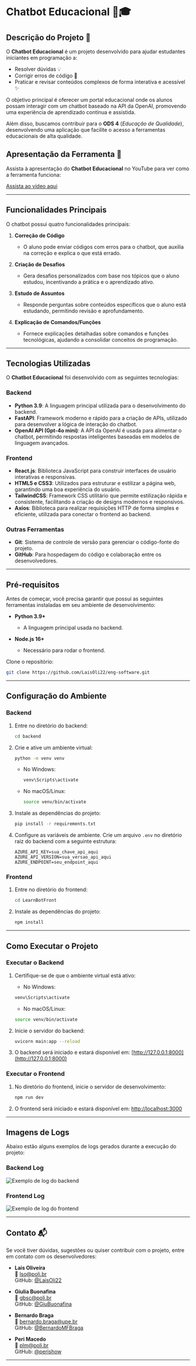 # **Chatbot Educacional 🤖🎓**

## **Descrição do Projeto 🌱**  
O **Chatbot Educacional** é um projeto desenvolvido para ajudar estudantes iniciantes em programação a:  
- Resolver dúvidas 💡
- Corrigir erros de código 🐞  
- Praticar e revisar conteúdos complexos de forma interativa e acessível ✨ 

O objetivo principal é oferecer um portal educacional onde os alunos possam interagir com um chatbot baseado na API da OpenAI, promovendo uma experiência de aprendizado contínua e assistida.  

Além disso, buscamos contribuir para o **ODS 4** (*Educação de Qualidade*), desenvolvendo uma aplicação que facilite o acesso a ferramentas educacionais de alta qualidade.



## **Apresentação da Ferramenta 🎥**

Assista à apresentação do **Chatbot Educacional** no YouTube para ver como a ferramenta funciona:

[Assista ao vídeo aqui](https://www.youtube.com/watch?v=MxHkD-5XW3E)

---

## **Funcionalidades Principais**  
O chatbot possui quatro funcionalidades principais: 

1. **Correção de Código**  
   - O aluno pode enviar códigos com erros para o chatbot, que auxilia na correção e explica o que está errado.  

2. **Criação de Desafios**  
   - Gera desafios personalizados com base nos tópicos que o aluno estudou, incentivando a prática e o aprendizado ativo.  

3. **Estudo de Assuntos**  
   - Responde perguntas sobre conteúdos específicos que o aluno está estudando, permitindo revisão e aprofundamento.  

4. **Explicação de Comandos/Funções**  
   - Fornece explicações detalhadas sobre comandos e funções tecnológicas, ajudando a consolidar conceitos de programação.

---

## **Tecnologias Utilizadas**  

O **Chatbot Educacional** foi desenvolvido com as seguintes tecnologias:

### **Backend**  
- **Python 3.9**: A linguagem principal utilizada para o desenvolvimento do backend.  
- **FastAPI**: Framework moderno e rápido para a criação de APIs, utilizado para desenvolver a lógica de interação do chatbot.  
- **OpenAI API (Gpt-4o mini)**: A API da OpenAI é usada para alimentar o chatbot, permitindo respostas inteligentes baseadas em modelos de linguagem avançados.  

### **Frontend**  
- **React.js**: Biblioteca JavaScript para construir interfaces de usuário interativas e responsivas.  
- **HTML5 e CSS3**: Utilizados para estruturar e estilizar a página web, garantindo uma boa experiência do usuário.
- **TailwindCSS**: Framework CSS utilitário que permite estilização rápida e consistente, facilitando a criação de designs modernos e responsivos.
- **Axios**: Biblioteca para realizar requisições HTTP de forma simples e eficiente, utilizada para conectar o frontend ao backend.

### **Outras Ferramentas**  
- **Git**: Sistema de controle de versão para gerenciar o código-fonte do projeto.  
- **GitHub**: Para hospedagem do código e colaboração entre os desenvolvedores.  

---

## **Pré-requisitos**  

Antes de começar, você precisa garantir que possui as seguintes ferramentas instaladas em seu ambiente de desenvolvimento:

- **Python 3.9+**  
  - A linguagem principal usada no backend.

- **Node.js 16+**  
  - Necessário para rodar o frontend.

Clone o repositório:
   ```bash
   git clone https://github.com/LaisOli22/eng-software.git
   ```
---

## **Configuração do Ambiente**  

### **Backend**  

1. Entre no diretório do backend:
   ```bash
   cd backend
   ```
2. Crie e ative um ambiente virtual:
   ```bash
   python -m venv venv
   ```
   
   - No Windows:
     ```bash
     venv\Scripts\activate
     ```
   - No macOS/Linux:
     ```bash
     source venv/bin/activate
     ```
     
3. Instale as dependências do projeto:
   ```bash
   pip install -r requirements.txt
   ```

4. Configure as variáveis de ambiente. Crie um arquivo `.env` no diretório raiz do backend com a seguinte estrutura:
   ```env
   AZURE_API_KEY=sua_chave_api_aqui
   AZURE_API_VERSION=sua_versao_api_aqui
   AZURE_ENDPOINT=seu_endpoint_aqui
   ```

### **Frontend**  
1. Entre no diretório do frontend:
   ```bash
   cd LearnBotFront
   ```

2. Instale as dependências do projeto:
   ```bash
   npm install
   ```
   
---

## **Como Executar o Projeto**

### **Executar o Backend**

1. Certifique-se de que o ambiente virtual está ativo:
   
   - No Windows:
   ```bash
   venv\Scripts\activate
   ```
   - No macOS/Linux:
    ```bash
   source venv/bin/activate
    ```
    
2. Inicie o servidor do backend:
   ```bash
   uvicorn main:app --reload
   ```
   
3. O backend será iniciado e estará disponível em:
[http://127.0.0.1:8000](http://127.0.0.1:8000)

### **Executar o Frontend**

1. No diretório do frontend, inicie o servidor de desenvolvimento:
   ```bash
   npm run dev
   ```

2. O frontend será iniciado e estará disponível em:
[http://localhost:3000](http://localhost:3000)

---

## **Imagens de Logs**

Abaixo estão alguns exemplos de logs gerados durante a execução do projeto:

### **Backend Log**  
![Exemplo de log do backend](backend_logs.png)

### **Frontend Log**  
![Exemplo de log do frontend](frontend_logs.png)

---

## **Contato 📬**

Se você tiver dúvidas, sugestões ou quiser contribuir com o projeto, entre em contato com os desenvolvedores:

- **Lais Oliveira**  
  📧 [lso@poli.br](mailto:lso@poli.br)  
  GitHub: [@LaisOli22](https://github.com/LaisOli22)

- **Giulia Buonafina**  
  📧 [gbsc@poli.br](mailto:gbsc@poli.br)  
  GitHub: [@GiuBuonafina](https://github.com/GiuBuonafina)

- **Bernardo Braga**  
📧 [bernardo.braga@upe.br](mailto:bernardo.braga@upe.br)  
GitHub: [@BernardoMFBraga](https://github.com/BernardoMFBraga)

- **Peri Macedo**  
📧 [plm@poli.br](mailto:plm@poli.br)  
GitHub: [@perishow](https://github.com/perishow)

---

   

